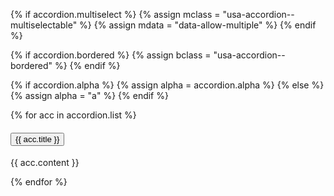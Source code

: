 {% if accordion.multiselect %}
  {% assign mclass = "usa-accordion--multiselectable" %}
  {% assign mdata = "data-allow-multiple" %}
{% endif %}

{% if accordion.bordered %}
  {% assign bclass = "usa-accordion--bordered" %}
{% endif %}

{% if accordion.alpha %}
  {% assign alpha = accordion.alpha %}
{% else %}
  {% assign alpha = "a" %}
{% endif %}

<div class="usa-accordion {{ mclass }} {{ bclass }}" {{mdata }}>
{% for acc in accordion.list %}
  <h4 class="usa-accordion__heading">
    <button
      type="button"
      class="usa-accordion__button"
      aria-expanded="false"
      aria-controls="{{alpha}}{{forloop.index}}"
    >
      {{ acc.title }}
    </button>
  </h4>
  <div id="{{alpha}}{{forloop.index}}" class="usa-accordion__content usa-prose">
    <p>
      {{ acc.content }}
    </p>
  </div>
{% endfor %}
</div>